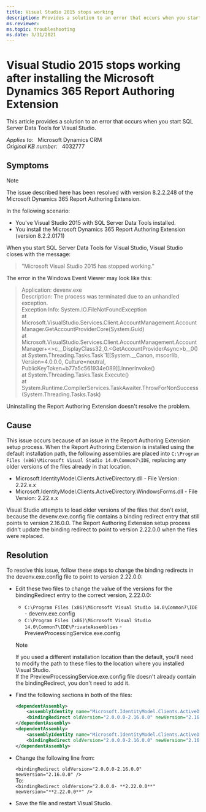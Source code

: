 ```yaml
---
title: Visual Studio 2015 stops working
description: Provides a solution to an error that occurs when you start SQL Server Data Tools for Visual Studio.
ms.reviewer: 
ms.topic: troubleshooting
ms.date: 3/31/2021
---
```

# Visual Studio 2015 stops working after installing the Microsoft Dynamics 365 Report Authoring Extension

This article provides a solution to an error that occurs when you start SQL Server Data Tools for Visual Studio.

_Applies to:_ &nbsp; Microsoft Dynamics CRM  
_Original KB number:_ &nbsp; 4032777

## Symptoms

> [!NOTE]
> The issue described here has been resolved with version 8.2.2.248 of the Microsoft Dynamics 365 Report Authoring Extension.

In the following scenario:

- You've Visual Studio 2015 with SQL Server Data Tools installed.
- You install the Microsoft Dynamics 365 Report Authoring Extension (version 8.2.2.0171)

When you start SQL Server Data Tools for Visual Studio, Visual Studio closes with the message:

> "Microsoft Visual Studio 2015 has stopped working."  

The error in the Windows Event Viewer may look like this:

> Application: devenv.exe  
Description: The process was terminated due to an unhandled exception.  
Exception Info: System.IO.FileNotFoundException  
at Microsoft.VisualStudio.Services.Client.AccountManagement.AccountManager.GetAccountProviderCore(System.Guid)  
at Microsoft.VisualStudio.Services.Client.AccountManagement.AccountManager+<>c__DisplayClass32_0.\<GetAccountProviderAsync>b__0()  
at System.Threading.Tasks.Task\`1[[System.__Canon, mscorlib, Version=4.0.0.0, Culture=neutral, PublicKeyToken=b77a5c561934e089]].InnerInvoke()  
at System.Threading.Tasks.Task.Execute()  
at System.Runtime.CompilerServices.TaskAwaiter.ThrowForNonSuccess(System.Threading.Tasks.Task)

Uninstalling the Report Authoring Extension doesn't resolve the problem.

## Cause

This issue occurs because of an issue in the Report Authoring Extension setup process. When the Report Authoring Extension is installed using the default installation path, the following assemblies are placed into `C:\Program Files (x86)\Microsoft Visual Studio 14.0\Common7\IDE`, replacing any older versions of the files already in that location.

- Microsoft.IdentityModel.Clients.ActiveDirectory.dll - File Version: 2.22.x.x
- Microsoft.IdentityModel.Clients.ActiveDirectory.WindowsForms.dll - File Version: 2.22.x.x

Visual Studio attempts to load older versions of the files that don't exist, because the devenv.exe.config file contains a binding redirect entry that still points to version 2.16.0.0. The Report Authoring Extension setup process didn't update the binding redirect to point to version 2.22.0.0 when the files were replaced.

## Resolution

To resolve this issue, follow these steps to change the binding redirects in the devenv.exe.config file to point to version 2.22.0.0:

- Edit these two files to change the value of the versions for the bindingRedirect entry to the correct version, 2.22.0.0:
  - `C:\Program Files (x86)\Microsoft Visual Studio 14.0\Common7\IDE` - devenv.exe.config
  - `C:\Program Files (x86)\Microsoft Visual Studio 14.0\Common7\IDE\PrivateAssemblies` - PreviewProcessingService.exe.config

  > [!NOTE]
  > If you used a different installation location than the default, you'll need to modify the path to these files to the location where you installed Visual Studio.  
  > If the PreviewProcessingService.exe.config file doesn't already contain the bindingRedirect, you don't need to add it.

- Find the following sections in both of the files:

    ```xml
    <dependentAssembly>
        <assemblyIdentity name="Microsoft.IdentityModel.Clients.ActiveDirectory" publicKeyToken="31bf3856ad364e35" culture="neutral" />
        <bindingRedirect oldVersion="2.0.0.0-2.16.0.0" newVersion="2.16.0.0" />
    </dependentAssembly>
    <dependentAssembly>
        <assemblyIdentity name="Microsoft.IdentityModel.Clients.ActiveDirectory.WindowsForms" publicKeyToken="31bf3856ad364e35" culture="neutral" />
        <bindingRedirect oldVersion="2.0.0.0-2.16.0.0" newVersion="2.16.0.0" />
    </dependentAssembly>
    ```

- Change the following line from:  

    `<bindingRedirect oldVersion="2.0.0.0-2.16.0.0" newVersion="2.16.0.0" />`  
    To:  
    `<bindingRedirect oldVersion="2.0.0.0- **2.22.0.0**" newVersion="**2.22.0.0**" />`

- Save the file and restart Visual Studio.
